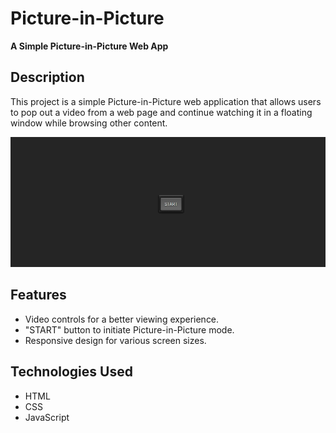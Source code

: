 
# Picture-in-Picture

**A Simple Picture-in-Picture Web App**

## Description

This project is a simple Picture-in-Picture web application that allows users to pop out a video from a web page and continue watching it in a floating window while browsing other content.

![Picture](1.png)

## Features

- Video controls for a better viewing experience.
- "START" button to initiate Picture-in-Picture mode.
- Responsive design for various screen sizes.

## Technologies Used

- HTML
- CSS
- JavaScript
